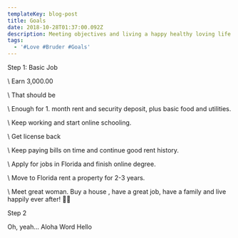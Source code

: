 ```yaml
---
templateKey: blog-post
title: Goals
date: 2018-10-28T01:37:00.092Z
description: Meeting objectives and living a happy healthy loving life.
tags:
  - '#Love #Bruder #Goals'
---
```

 

Step 1: Basic Job

\    Earn 3,000.00

\    That should be 

\    Enough for 1.     month rent and security deposit, plus basic food and utilities. 

\    Keep working and start online schooling.

\    Get license back

\    Keep paying bills on time and continue good rent history.

\    Apply for jobs in Florida and finish online degree.

\    Move to Florida rent a property for 2-3 years.

\    Meet great woman. Buy a house , have a great job, have a family and live happily ever after! 👍🏼 

Step 2

Oh, yeah... Aloha Word Hello
